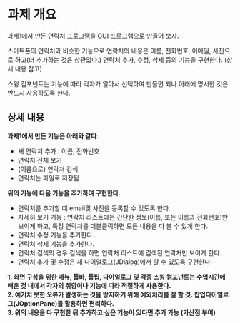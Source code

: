 # 과제 개요

과제1에서 만든 연락처 프로그램을 GUI 프로그램으로 만들어 보자.

스마트폰의 연락처와 비슷한 기능으로 연락처의 내용은 이름, 전화번호, 이메일, 사진으로 하고(더 추가하는 것은 상관없다.) 연락처 추가, 수정, 삭제 등의 기능을 구현한다. (상세 내용 참고)

스윙 컴포넌트는 기능에 따라 각자가 알아서 선택하여 만들면 되나 아래에 명시한 것은 반드시 사용하도록 한다.

 

## 상세 내용

**과제1에서 만든 기능은 아래와 같다.**
- 새 연락처 추가 : 이름, 전화번호
- 연락처 전체 보기
- (이름으로) 연락처 검색
- 연락처는 파일로 저장됨

**위의 기능에 다음 기능을 추가하여 구현한다.**
- 연락처를 추가할 때 email및 사진을 등록할 수 있도록 한다.
- 자세히 보기 기능 : 연락처 리스트에는 간단한 정보(이름, 또는 이름과 전화번호)만 보이게 하고, 특정 연락처를 더블클릭하면 모든 내용을 다 볼 수 있게 한다.
- 연락처 수정 기능을 추가한다.
- 연락처 삭제 기능을 추가한다.
- 연락처 검색의 경우 검색을 하면 연락처 리스트에 검색된 연락처만 보이게 한다.
- 연락처 추가 및 수정은 새 다이얼로그(JDialog)에서 할 수 있도록 구현한다.

**1. 화면 구성을 위한 메뉴, 툴바, 툴팁, 다이얼로그 및 각종 스윙 컴포넌트는 수업시간에 배운 것 내에서 각자의 취향이나 기능에 따라 적절하게 사용한다.**<br>
**2. 예기치 못한 오류가 발생하는 것을 방지하기 위해 예외처리를 잘 할 것. 팝업다이얼로그(JOptionPane)를 활용하면 편리하다.**<br>
**3. 위의 내용을 다 구현한 뒤 추가하고 싶은 기능이 있다면 추가 가능 (가산점 부여)**<br>

<!-- 현재 연락처 추가 기능 까지는 완성 -->
<!-- 검색, 수정, 삭제기능 추가해야 함 -->